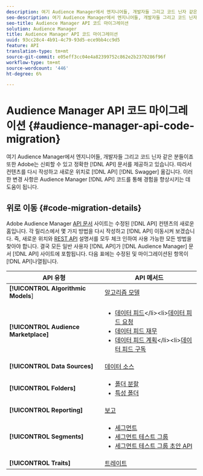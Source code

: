 ```yaml
---
description: 여기 Audience Manager에서 엔지니어들, 개발자들 그리고 코드 닌자 같은 분들이죠 Adobe는 귀사와 같이 안정적이고 정확한 API 설명서를 사용하고 싶습니다. 따라서 Swagger에서 API 컨텐츠를 다시 작성하고 새로운 위치로 이동시킵니다. 이러한 변경 사항은 Audience Manager API 코드를 통해 경험을 향상시키는 데 도움이 됩니다.
seo-description: 여기 Audience Manager에서 엔지니어들, 개발자들 그리고 코드 닌자 같은 분들이죠 Adobe는 귀사와 같이 안정적이고 정확한 API 설명서를 사용하고 싶습니다. 따라서 Swagger에서 API 컨텐츠를 다시 작성하고 새로운 위치로 이동시킵니다. 이러한 변경 사항은 Audience Manager API 코드를 통해 경험을 향상시키는 데 도움이 됩니다.
seo-title: Audience Manager API 코드 마이그레이션
solution: Audience Manager
title: Audience Manager API 코드 마이그레이션
uuid: 93cc28c4-4b91-4c79-93d5-ece9bb4cc9d5
feature: API
translation-type: tm+mt
source-git-commit: e05eff3cc04e4a82399752c862e2b2370286f96f
workflow-type: tm+mt
source-wordcount: '446'
ht-degree: 6%

---
```



# Audience Manager API 코드 마이그레이션 {#audience-manager-api-code-migration}

여기 Audience Manager에서 엔지니어들, 개발자들 그리고 코드 닌자 같은 분들이죠 또한 Adobe는 신뢰할 수 있고 정확한 [!DNL API] 문서를 제공하고 있습니다. 따라서 컨텐츠를 다시 작성하고 새로운 위치로 [!DNL API] [!DNL Swagger] 옮깁니다. 이러한 변경 사항은 Audience Manager [!DNL API] 코드를 통해 경험을 향상시키는 데 도움이 됩니다.

## 위로 이동 {#code-migration-details}

<!-- api-swagger-migration.xml -->

Adobe Audience Manager [API 문서](https://bank.demdex.com/portal/swagger/index.html) 사이트는 수정된 [!DNL API] 컨텐츠의 새로운 홈입니다. 각 릴리스에서 몇 가지 방법을 다시 작성하고 [!DNL API] 이동시켜 보겠습니다. 즉, 새로운 위치와 [REST API](../api/rest-api-main/rest-api-main.md) 설명서를 모두 체크 인하여 사용 가능한 모든 방법을 찾아야 합니다. 결국 모든 일반 사용자 [!DNL API]가 [!DNL Audience Manager] 문서 [!DNL API] 사이트에 포함됩니다. 다음 표에는 수정된 및 마이그레이션된 항목이 [!DNL API]나열됩니다.

<!--

<table id="table_CD3C244CB02C48C898745FB982EC828C"> 
 <thead> 
  <tr> 
   <th colname="col1" class="entry"> API Type </th> 
   <th colname="col2" class="entry"> API Methods </th> 
  </tr> 
 </thead>
 <tbody>
 <tr> 
   <td colname="col1"> <p> <b>Algorithmic Models</b> </p> </td> 
   <td colname="col2"> <p> <a href="https://bank.demdex.com/portal/swagger/index.html#/Algorithmic_Models_API" format="https" scope="external"> Algorithmic Models</a> </p> </td> 
  </tr> 
  <tr> 
   <td colname="col1"> <p> <b>Audience Marketplace</b> </p> </td> 
   <td colname="col2"> <p> 
     <ul id="ul_4CFB3FAAC0B04E5AADD80E7D7FAF2722"> 
      <li id="li_50EE5F6B2278480E9FEA04AD51664F9D"> <a href="https://bank.demdex.com/portal/swagger/index.html#!/?f=Data_Feed_API" format="https" scope="external"> Data Feeds</a> </li> 
      <li id="li_5D372E3819014AB78C12048A9A2DC89F"> <a href="https://bank.demdex.com/portal/swagger/index.html#!/Data_Feed_Request_API/" format="https" scope="external"> Data Feed Request</a> </li> 
      <li id="li_0582688D08C346C68B81D86A5C46E053"> <a href="https://bank.demdex.com/portal/swagger/index.html#!/?f=Data_Feed_Finance_API" format="https" scope="external"> Data Feed Finance</a> </li> 
      <li id="li_C1C1CB42D6A74803B4672F6EE2D2D08C"> <a href="https://bank.demdex.com/portal/swagger/index.html#!/?f=Data_Feed_Plans_API" format="https" scope="external"> Data Feed Plans</a> </li> 
      <li id="li_D8F9D791D0824287B9D0B0585E3106AB"> <a href="https://bank.demdex.com/portal/swagger/index.html#!/Data_Feed_Subscription_API" format="https" scope="external"> Data Feed Subscriptions</a> </li> 
     </ul> </p> </td> 
  </tr> 
  <tr> 
   <td colname="col1"> <p> <b>Data Source</b> </p> </td> 
   <td colname="col2"> <p> <a href="https://bank.demdex.com/portal/swagger/index.html#!/Data_Source_API" format="https" scope="external"> Data Sources</a> </p> </td> 
  </tr> 
   <td colname="col1"> <p> <b>Derived Signals</b> </p> </td> 
   <td colname="col2"> <p> <a href="https://bank.demdex.com/portal/swagger/index.html#/Derived_Signals_API" format="https" scope="external"> Derived Signals</a> </p> </td> 
  </tr>   
  <tr> 
   <td colname="col1"> <p> <b>Folders</b> </p> </td> 
   <td colname="col2"> <p> 
     <ul id="ul_FD05673B372141F3B0EF2C79A338F744"> 
      <li id="li_5D16FCAF6F0E411694A1CFBE9571BDAC"> <a href="https://bank.demdex.com/portal/swagger/index.html#!/Segment_Folder_API" format="https" scope="external"> Segment Folders</a> </li> 
      <li id="li_5DC088C0F8CA4FC193248366C8400030"> <a href="https://bank.demdex.com/portal/swagger/index.html#!/Trait_Folder_API" scope="external" format="https"> Trait Folders</a> </li> 
     </ul> </p> </td> 
  </tr> 
  <tr> 
   <td colname="col1"> <p> <b>Reporting</b> </p> </td> 
   <td colname="col2"> <p> <a href="https://bank.demdex.com/portal/swagger/index.html#!/Reporting_API" format="https" scope="external"> Reporting</a> </p> </td> 
  </tr> 
  <tr> 
   <td colname="col1"> <p> <b>Segments</b> </p> </td> 
   <td colname="col2"> <p> 
     <ul id="ul_098B0655653D4846B70349A35A055C19"> 
      <li id="li_41A3003BF41147969BC88D4F12A5C1BB"> <a href="https://bank.demdex.com/portal/swagger/index.html#!/Segments_API" format="https" scope="external"> Segments</a> </li> 
      <li id="li_22A858D377634D88AE58BE2CE924169C"> <a href="https://bank.demdex.com/portal/swagger/index.html#!/Segment_Test_Group_API/" format="https" scope="external"> Segment Test Groups</a> </li> 
      <li id="li_2B505A1B43CF4B29A0336106C321E7FD"> <a href="https://bank.demdex.com/portal/swagger/index.html#!/Segment_Test_Group_Draft_API/" format="https" scope="external"> Segment Test Group Draft API</a> </li> 
     </ul> </p> </td> 
  </tr> 
  <tr> 
   <td colname="col1"> <p> <b>Traits</b> </p> </td> 
   <td colname="col2"> <p> <a href="https://bank.demdex.com/portal/swagger/index.html#!/Traits_API" format="https" scope="external"> Traits</a> </p> </td> 
  </tr>
 </tbody>
</table>

-->


| API 유형 | API 메서드 |
---------|----------
| **[!UICONTROL Algorithmic Models**] | [알고리즘 모델](https://bank.demdex.com/portal/swagger/index.html#/Algorithmic_Models_API) |
| **[!UICONTROL Audience Marketplace]** | <ul><li>[데이터 피드](https://bank.demdex.com/portal/swagger/index.html#/Audience%20Marketplace%20Buyer%20API/get_available_data_feeds_)</li><li>[데이터 피드 요청](https://bank.demdex.com/portal/swagger/index.html#/Audience%20Marketplace%20Buyer%20API/post_available_data_feeds__dataSourceId__requests)</li><li>[데이터 피드 재무](https://bank.demdex.com/portal/swagger/index.html#/Audience%20Marketplace%20Finance%20API/get_data_feeds_billing_report)</li><li>[데이터 피드 계획](https://bank.demdex.com/portal/swagger/index.html#/Audience%20Marketplace%20Seller%20API/get_data_feeds__dataSourceId__plans_)</li><li>[데이터 피드 구독](https://bank.demdex.com/portal/swagger/index.html#/Audience%20Marketplace%20Seller%20API/get_data_feeds__dataSourceId__subscriptions)</li></ul> |
| **[!UICONTROL Data Sources]** | [데이터 소스 ](https://bank.demdex.com/portal/swagger/index.html#/Data_Source_API) |
| **[!UICONTROL Folders]** | <ul><li>[폴더 분할](https://bank.demdex.com/portal/swagger/index.html#/Segment_Folder_API)</li><li>[특성 폴더](https://bank.demdex.com/portal/swagger/index.html#/Trait%20Folder%20API)</li></ul> |
| **[!UICONTROL Reporting]** | [보고](https://bank.demdex.com/portal/swagger/index.html#/Reporting%20API) |
| **[!UICONTROL Segments]** | <ul><li>[세그먼트](https://bank.demdex.com/portal/swagger/index.html#/Segments%20API)</li><li>[세그먼트 테스트 그룹](https://bank.demdex.com/portal/swagger/index.html#/Segment%20Test%20Group%20API)</li><li>[세그먼트 테스트 그룹 초안 API](https://bank.demdex.com/portal/swagger/index.html#/Segment%20Test%20Group%20API/post_segment_test_groups_drafts)</li></ul> |
| **[!UICONTROL Traits]** | [트레이트](https://bank.demdex.com/portal/swagger/index.html#/Traits%20API) |